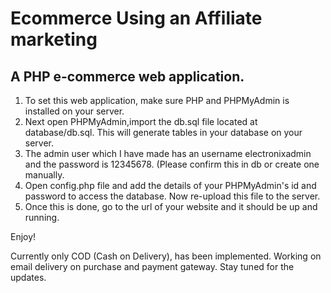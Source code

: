 # Ecommerce Using an Affiliate marketing

## A PHP e-commerce web application.

1. To set this web application, make sure PHP and PHPMyAdmin is installed on your server.
2. Next open PHPMyAdmin,import the db.sql file located at database/db.sql. This will generate tables in your database on your server.
3. The admin user which I have made has an username electronixadmin and the password is 12345678. (Please confirm this in db or create one manually.
4. Open config.php file and add the details of your PHPMyAdmin's id and password to access the database. Now re-upload this file to the server.
5. Once this is done, go to the url of your website and it should be up and running.

Enjoy!

Currently only COD (Cash on Delivery), has been implemented. Working on email delivery on purchase and payment gateway. Stay tuned for the updates.